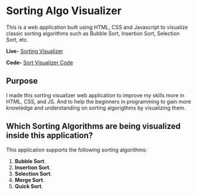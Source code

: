 # Sorting Algo Visualizer

This is a web application built using HTML, CSS and Javascript to visualize classic sorting algorithms such as Bubble Sort, Insertion Sort, Selection Sort, etc.

**Live-** [Sorting Visualizer](https://AnjaneyaD12.github.io/Sorting-Algo-Visualizer/) 

**Code-** [Sort Visualizer Code](https://github.com/AnjaneyaD12/Sorting-Algo-Visualizer)

## Purpose

I made this sorting visualizer web application to improve my skills more in HTML, CSS, and JS. And to help the beginners in programming to gain more knowledge and understanding on sorting algorigthms by visualizing them.

## Which Sorting Algorithms are being visualized inside this application?

This application supports the following sorting algorithms:

1. **Bubble Sort**.
2. **Insertion Sort**.
3. **Selection Sort**.
4. **Merge Sort**.
5. **Quick Sort**.
